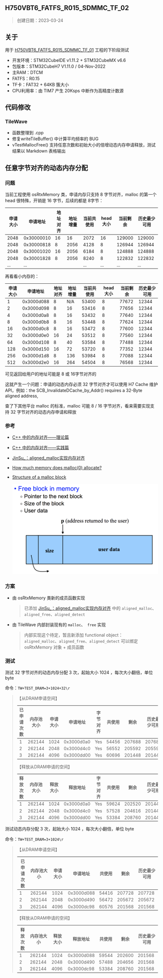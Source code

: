 ## H750VBT6_FATFS_R015_SDMMC_TF_02

> 创建日期：2023-03-24

## 关于

用于 [H750VBT6_FATFS_R015_SDMMC_TF_01](https://github.com/oldgerman/workspace_H7/tree/master/H750VBT6_FATFS_R015_SDMMC_TF_01) 工程的下阶段测试

- 开发环境：STM32CubeIDE v1.11.2 + STM32CubeMX v6.6
- 包版本：STM32CubeH7 V1.11.0 / 04-Nov-2022
- 主RAM：DTCM
- FATFS：R0.15
- TF卡：FAT32 + 64KB 簇大小
- CPU利用率：由 TIM7 产生 20Ksps 中断作为高精度计数源

## 代码修改

### TileWave

- 函数整理到 .cpp
- 修复writeTileBuffer() 中计算平均频率的 BUG
- vTestMallocFree() 支持任意次数和初始大小的倍增动态内存申请释放，测试结果以 Markdown 表格输出

## 任意字节对齐的动态内存分配

### 问题

当前工程使用 osRtxMemory 类，申请内存只支持 8 字节对齐，malloc 的第一个 head 很特殊，开销是 16 字节，后续的都是 8字节：

| 申请大小 | 申请地址   | 地址对齐 | 地址增量 | 当前共使用 | head 大小 | 当前剩余 | 历史最少可用 |
| -------- | ---------- | -------- | -------- | ---------- | --------- | -------- | ------------ |
| 2048     | 0x30000010 | 16       | 16       | 2072       | 16        | 129000   | 129000       |
| 2048     | 0x30000818 | 8        | 2056     | 4128       | 8         | 126944   | 126944       |
| 2048     | 0x30001020 | 16       | 2056     | 6184       | 8         | 124888   | 124888       |
| 2048     | 0x30001828 | 8        | 2056     | 8240       | 8         | 122832   | 122832       |
| ...      | ...        |          |          | ...        | ...       | ...      | ...          |

再看看小内存的：

| 申请大小 | 申请地址   | 地址对齐 | 地址增量 | 当前共使用 | head 大小 | 当前剩余 | 历史最少可用 |
| -------- | ---------- | -------- | -------- | ---------- | --------- | -------- | ------------ |
| 1        | 0x3000d088 | 8        | N/A      | 53400      | 8         | 77672    | 12344        |
| 2        | 0x3000d098 | 8        | 16       | 53416      | 8         | 77656    | 12344        |
| 4        | 0x3000d0a8 | 8        | 16       | 53432      | 8         | 77640    | 12344        |
| 8        | 0x3000d0b8 | 8        | 16       | 53448      | 8         | 77624    | 12344        |
| 16       | 0x3000d0c8 | 8        | 16       | 53472      | 8         | 77600    | 12344        |
| 32       | 0x3000d0e0 | 16       | 24       | 53512      | 8         | 77560    | 12344        |
| 64       | 0x3000d108 | 8        | 40       | 53584      | 8         | 77488    | 12344        |
| 128      | 0x3000d150 | 16       | 72       | 53720      | 8         | 77352    | 12344        |
| 256      | 0x3000d1d8 | 8        | 136      | 53984      | 8         | 77088    | 12344        |
| 512      | 0x3000d2e0 | 16       | 264      | 54504      | 8         | 76568    | 12344        |

可见返回给用户的地址可能是 8 或 16字节对齐的

这就产生一个问题：申请的动态内存必须 32 字节对齐才可以使用 H7 Cache 维护 API，例如：the SCB_InvalidateDCache_by_Addr() requires a 32-Byte aligned address,

查了下其他平台 malloc 的标准，malloc 可能 8 / 16  字节对齐，看来需要实现支持 32 字节对齐的动态内存申请和释放

### 参考

- [C++ 中的内存对齐——理论篇](https://developer.aliyun.com/article/996348?spm=a2c6h.13262185.profile.9.64a7dc20VHNCtq)

- [C++ 中的内存对齐——实践篇](https://developer.aliyun.com/article/1068586)

- [JinSu_：aligned_malloc实现内存对齐](https://blog.csdn.net/jin739738709/article/details/122992753)

- [How much memory does malloc(0) allocate?](https://prog21.dadgum.com/179.html)

- [Structure of a malloc block](https://stackoverflow.com/questions/49990855/structure-of-a-malloc-block)

  ![malloc分配的堆块结构](Images/malloc分配的堆块结构.png)

### 方案

- 由 osRtxMemory 类新的成员函数实现

  > 已添加 [JinSu_：aligned_malloc实现内存对齐](https://blog.csdn.net/jin739738709/article/details/122992753) 中的 `aligned_malloc`、`aligned_free`、`aligned_detect`

- 由 TileWave 内部封装现有的 `malloc`、` free` 实现

  > 内部实现这个待定，暂且新添加 functional object： `aligned_malloc`、`aligned_free`、`aligned_detect` 可以绑定 osRtxMemory 对象 + 成员函数
  
### 测试

测试 32 字节对齐的动态内存分配 3 次，起始大小 1024 ，每次大小翻倍，单位 byte

命令：`TW+TEST_DRAM=3+1024+32\r`

> 【从DRAM申请空间】
>
> | 已申请次数 | 内存池大小 | 申请大小 | 申请地址   | 字节对齐 | 共使用 | 剩余   | 历史最少可用 |
> | ---------- | ---------- | -------- | ---------- | -------- | ------ | ------ | ------------ |
> | 1          | 262144     | 1024     | 0x3000d0a0 | Yes      | 54456  | 207688 | 207688       |
> | 2          | 262144     | 2048     | 0x3000d4c0 | Yes      | 56552  | 205592 | 205592       |
> | 3          | 262144     | 4096     | 0x3000dd00 | Yes      | 60696  | 201448 | 201448       |
>
> 【释放从DRAM申请的空间】
>
> | 释放次数 | 内存池大小 | 释放大小 | 释放地址   | 字节对齐 | 共使用 | 剩余   | 历史最少可用 |
> | -------- | ---------- | -------- | ---------- | -------- | ------ | ------ | ------------ |
> | 1        | 262144     | 1024     | 0x3000d0a0 | Yes      | 59624  | 202520 | 201448       |
> | 2        | 262144     | 2048     | 0x3000d4c0 | Yes      | 57528  | 204616 | 201448       |
> | 3        | 262144     | 4096     | 0x3000dd00 | Yes      | 53384  | 208760 | 201448       |
>
> 

测试动态内存分配 3 次，起始大小 1024 ，每次大小翻倍，单位 byte

命令：`TW+TEST_DRAM=3+1024\r`

> 【从DRAM申请空间】
>
> | 已申请次数 | 内存池大小 | 申请大小 | 申请地址   | 共使用 | 剩余   | 历史最少可用 |
> | ---------- | ---------- | -------- | ---------- | ------ | ------ | ------------ |
> | 1          | 262144     | 1024     | 0x3000d088 | 54416  | 207728 | 207728       |
> | 2          | 262144     | 2048     | 0x3000d490 | 56472  | 205672 | 205672       |
> | 3          | 262144     | 4096     | 0x3000dc98 | 60576  | 201568 | 201568       |
>
> 【释放从DRAM申请的空间】
>
> | 释放次数 | 内存池大小 | 释放大小 | 释放地址   | 共使用 | 剩余   | 历史最少可用 |
> | -------- | ---------- | -------- | ---------- | ------ | ------ | ------------ |
> | 1        | 262144     | 1024     | 0x3000d088 | 59544  | 202600 | 201568       |
> | 2        | 262144     | 2048     | 0x3000d490 | 57488  | 204656 | 201568       |
> | 3        | 262144     | 4096     | 0x3000dc98 | 53384  | 208760 | 201568       |